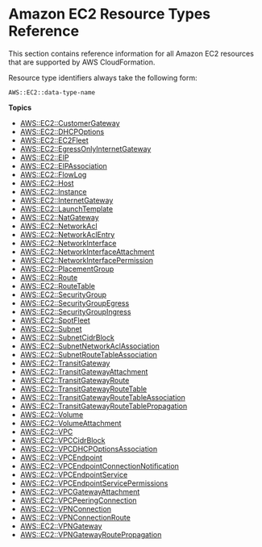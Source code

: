 # Amazon EC2 Resource Types Reference<a name="cfn-reference-ec2"></a>

This section contains reference information for all Amazon EC2 resources that are supported by AWS CloudFormation\.

Resource type identifiers always take the following form:

```
AWS::EC2::data-type-name
```

**Topics**
+ [AWS::EC2::CustomerGateway](aws-resource-ec2-customer-gateway.md)
+ [AWS::EC2::DHCPOptions](aws-resource-ec2-dhcp-options.md)
+ [AWS::EC2::EC2Fleet](aws-resource-ec2-ec2fleet.md)
+ [AWS::EC2::EgressOnlyInternetGateway](aws-resource-ec2-egressonlyinternetgateway.md)
+ [AWS::EC2::EIP](aws-properties-ec2-eip.md)
+ [AWS::EC2::EIPAssociation](aws-properties-ec2-eip-association.md)
+ [AWS::EC2::FlowLog](aws-resource-ec2-flowlog.md)
+ [AWS::EC2::Host](aws-resource-ec2-host.md)
+ [AWS::EC2::Instance](aws-properties-ec2-instance.md)
+ [AWS::EC2::InternetGateway](aws-resource-ec2-internetgateway.md)
+ [AWS::EC2::LaunchTemplate](aws-resource-ec2-launchtemplate.md)
+ [AWS::EC2::NatGateway](aws-resource-ec2-natgateway.md)
+ [AWS::EC2::NetworkAcl](aws-resource-ec2-network-acl.md)
+ [AWS::EC2::NetworkAclEntry](aws-resource-ec2-network-acl-entry.md)
+ [AWS::EC2::NetworkInterface](aws-resource-ec2-network-interface.md)
+ [AWS::EC2::NetworkInterfaceAttachment](aws-resource-ec2-network-interface-attachment.md)
+ [AWS::EC2::NetworkInterfacePermission](aws-resource-ec2-networkinterfacepermission.md)
+ [AWS::EC2::PlacementGroup](aws-resource-ec2-placementgroup.md)
+ [AWS::EC2::Route](aws-resource-ec2-route.md)
+ [AWS::EC2::RouteTable](aws-resource-ec2-route-table.md)
+ [AWS::EC2::SecurityGroup](aws-properties-ec2-security-group.md)
+ [AWS::EC2::SecurityGroupEgress](aws-resource-ec2-security-group-egress.md)
+ [AWS::EC2::SecurityGroupIngress](aws-properties-ec2-security-group-ingress.md)
+ [AWS::EC2::SpotFleet](aws-resource-ec2-spotfleet.md)
+ [AWS::EC2::Subnet](aws-resource-ec2-subnet.md)
+ [AWS::EC2::SubnetCidrBlock](aws-resource-ec2-subnetcidrblock.md)
+ [AWS::EC2::SubnetNetworkAclAssociation](aws-resource-ec2-subnet-network-acl-assoc.md)
+ [AWS::EC2::SubnetRouteTableAssociation](aws-resource-ec2-subnet-route-table-assoc.md)
+ [AWS::EC2::TransitGateway](aws-resource-ec2-transitgateway.md)
+ [AWS::EC2::TransitGatewayAttachment](aws-resource-ec2-transitgatewayattachment.md)
+ [AWS::EC2::TransitGatewayRoute](aws-resource-ec2-transitgatewayroute.md)
+ [AWS::EC2::TransitGatewayRouteTable](aws-resource-ec2-transitgatewayroutetable.md)
+ [AWS::EC2::TransitGatewayRouteTableAssociation](aws-resource-ec2-transitgatewayroutetableassociation.md)
+ [AWS::EC2::TransitGatewayRouteTablePropagation](aws-resource-ec2-transitgatewayroutetablepropagation.md)
+ [AWS::EC2::Volume](aws-properties-ec2-ebs-volume.md)
+ [AWS::EC2::VolumeAttachment](aws-properties-ec2-ebs-volumeattachment.md)
+ [AWS::EC2::VPC](aws-resource-ec2-vpc.md)
+ [AWS::EC2::VPCCidrBlock](aws-resource-ec2-vpccidrblock.md)
+ [AWS::EC2::VPCDHCPOptionsAssociation](aws-resource-ec2-vpc-dhcp-options-assoc.md)
+ [AWS::EC2::VPCEndpoint](aws-resource-ec2-vpcendpoint.md)
+ [AWS::EC2::VPCEndpointConnectionNotification](aws-resource-ec2-vpcendpointconnectionnotification.md)
+ [AWS::EC2::VPCEndpointService](aws-resource-ec2-vpcendpointservice.md)
+ [AWS::EC2::VPCEndpointServicePermissions](aws-resource-ec2-vpcendpointservicepermissions.md)
+ [AWS::EC2::VPCGatewayAttachment](aws-resource-ec2-vpc-gateway-attachment.md)
+ [AWS::EC2::VPCPeeringConnection](aws-resource-ec2-vpcpeeringconnection.md)
+ [AWS::EC2::VPNConnection](aws-resource-ec2-vpn-connection.md)
+ [AWS::EC2::VPNConnectionRoute](aws-resource-ec2-vpn-connection-route.md)
+ [AWS::EC2::VPNGateway](aws-resource-ec2-vpn-gateway.md)
+ [AWS::EC2::VPNGatewayRoutePropagation](aws-resource-ec2-vpn-gatewayrouteprop.md)